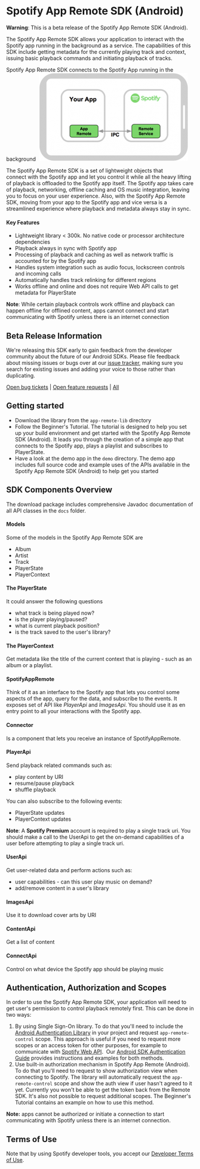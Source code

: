 # Spotify App Remote SDK (Android)

**Warning**: This is a beta release of the Spotify App Remote SDK (Android).

The Spotify App Remote SDK allows your application to interact with the Spotify app running in the
background as a service. The capabilities of this SDK include getting metadata for the currently
playing track and context, issuing basic playback commands and initiating playback of tracks.

Spotify App Remote SDK connects to the Spotify App running in the background 
![Spotify App Remote](img/ipc.png)

The Spotify App Remote SDK is a set of lightweight objects that connect with the Spotify app and let you
 control it while all the heavy lifting of playback is offloaded to the Spotify app itself.
 The Spotify app takes care of playback, networking, offline caching and OS music integration,
 leaving you to focus on your user experience. Also, with the Spotify App Remote SDK, moving from your app
 to the Spotify app and vice versa is a streamlined experience where playback and metadata always
 stay in sync.
 
 #### Key Features
 
 * Lightweight library < 300k. No native code or processor architecture dependencies
 * Playback always in sync with Spotify app
 * Processing of playback and caching as well as network traffic is accounted for by the Spotify app
 * Handles system integration such as audio focus, lockscreen controls and incoming calls
 * Automatically handles track relinking for different regions
 * Works offline and online and does not require Web API calls to get metadata for PlayerState
 
 **Note**: While certain playback controls work offline and playback can happen offline for offlined
  content, apps cannot connect and start communicating with Spotify unless there is an internet connection

## Beta Release Information
We're releasing this SDK early to gain feedback from the developer community about the future of 
our Android SDKs. Please file feedback about missing issues or bugs over at our [issue tracker](https://github.com/spotify/android-app-remote-sdk/issues), 
making sure you search for existing issues and adding your voice to those rather than duplicating.

[Open bug tickets](https://github.com/spotify/android-app-remote-sdk/labels/bug) | [Open feature requests](https://github.com/spotify/android-app-remote-sdk/labels/feature%20request) | [All](https://github.com/spotify/android-app-remote-sdk/issues)

## Getting started

* Download the library from the `app-remote-lib` directory
* Follow the Beginner's Tutorial. The tutorial is designed to help you set up your build environment and 
get started with the Spotify App Remote SDK (Android). It leads you through the creation of a 
simple app that connects to the Spotify app, plays a playlist and subscribes to PlayerState.
* Have a look at the demo app in the `demo` directory. The demo app includes full source code and 
example uses of the APIs available in the Spotify App Remote SDK (Android) to help get you started

## SDK Components Overview
The download package includes comprehensive Javadoc documentation of all API classes in the `docs`
folder.

#### Models
Some of the models in the Spotify App Remote SDK are
* Album
* Artist
* Track
* PlayerState
* PlayerContext

#### The PlayerState
It could answer the following questions

* what track is being played now?
* is the player playing/paused?
* what is current playback position?
* is the track saved to the user's library?

#### The PlayerContext
Get metadata like the title of the current context that is playing - such as an album or a playlist.

#### SpotifyAppRemote
Think of it as an interface to the Spotify app that
lets you control some aspects of the app, query for the data, and subscribe to the events.
It exposes set of API like *PlayerApi* and *ImagesApi*.
You should use it as en entry point to all your interactions with the Spotify app.

#### Connector
Is a component that lets you receive an instance of SpotifyAppRemote.

#### PlayerApi
Send playback related commands such as:

* play content by URI
* resume/pause playback
* shuffle playback

You can also subscribe to the following events:

* PlayerState updates
* PlayerContext updates

**Note**: A **Spotify Premium** account is required to play a single track uri. You should make a 
call to the UserApi to get the on-demand capabilities of a user before attempting to play a single track uri.

#### UserApi
Get user-related data and perform actions such as:

* user capabilities - can this user play music on demand?
* add/remove content in a user's library

#### ImagesApi
Use it to download cover arts by URI

#### ContentApi
Get a list of content

#### ConnectApi
Control on what device the Spotify app should be playing music

## Authentication, Authorization and Scopes

In order to use the Spotify App Remote SDK, your application will need to get user's permission to control playback
remotely first. This can be done in two ways:

1. By using Single Sign-On library. To do that you'll need to include the
[Android Authentication Library](https://beta.developer.spotify.com/documentation/android-sdk/quick-start/#install-the-spotify-android-sdk) in your project
 and request `app-remote-control` scope. This approach is useful if you need to request more scopes
 or an access token for other purposes, for example to communicate with
 [Spotify Web API](https://beta.developer.spotify.com/documentation/web-api/). 
 Our [Android SDK Authentication Guide](https://beta.developer.spotify.com/documentation/android-sdk/quick-start/#authenticate-the-user)
 provides instructions and examples for both methods.
2. Use built-in authorization mechanism in Spotify App Remote (Android). To do that you'll need to request to show
authorization view when connecting to Spotify. The library will automatically request the
`app-remote-control` scope and show the auth view if user hasn't agreed to it yet. Currently you
won't be able to get the token back from the Remote SDK. It's also not possible to request
additional scopes. The Beginner's Tutorial contains an example on
how to use this method.

**Note:** apps cannot be authorized or initiate a connection to start communicating with Spotify unless there is an internet connection.

## Terms of Use

Note that by using Spotify developer tools, you accept our [Developer Terms of Use](https://beta.developer.spotify.com/terms/).

